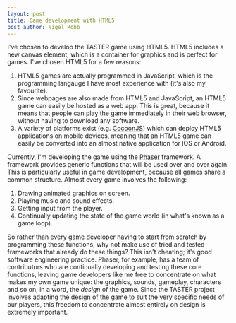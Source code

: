 ```yaml
---
layout: post
title: Game development with HTML5
post_author: Nigel Robb
---
```

I've chosen to develop the TASTER game using HTML5. HTML5 includes a new canvas element, which is a container for graphics and is perfect for games. I've chosen HTML5 for a few reasons:

1. HTML5 games are actually programmed in JavaScript, which is the programming langauge I have most experience with (it's also my favourite).
2. Since webpages are also made from HTML5 and JavaScript, an HTML5 game can easily be hosted as a web app. This is great, because it means that people can play the game immediately in their web browser, without having to download any software.
3. A variety of platforms exist (e.g. [CocoonJS](https://www.ludei.com/cocoonjs/)) which can deploy HTML5 applications on mobile devices, meaning that an HTML5 game can easily be converted into an almost native application for IOS or Android.

Currently, I'm developing the game using the [Phaser](http://phaser.io/) framework. A framework provides generic functions that will be used over and over again. This is particularly useful in game development, because all games share a common structure. Almost every game involves the following:

1. Drawing animated graphics on screen.
2. Playing music and sound effects.
3. Getting input from the player.
4. Continually updating the state of the game world (in what's known as a game loop).

So rather than every game developer having to start from scratch by programming these functions, why not make use of tried and tested frameworks that already do these things? This isn't cheating; it's good software engineering practice. Phaser, for example, has a team of contributors who are continually developing and testing these core functions, leaving game developers like me free to concentrate on what makes my own game unique: the graphics, sounds, gameplay, characters and so on; in a word, the *design* of the game. Since the TASTER project involves adapting the design of the game to suit the very specific needs of our players, this freedom to concentrate almost entirely on design is extremely important.
